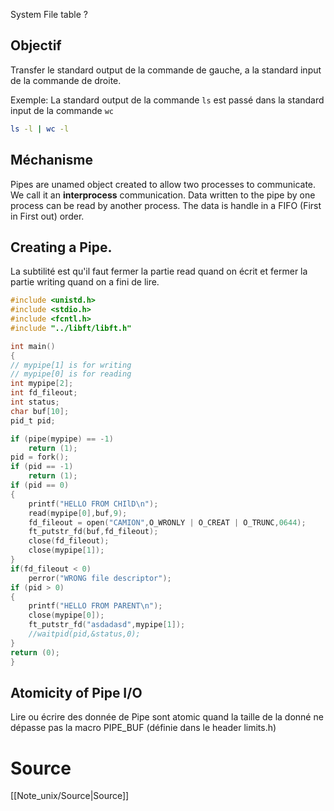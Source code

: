 System File table ?
## Objectif
Transfer le standard output  de la commande de gauche, a la  standard input de la commande de droite.

Exemple: La standard output  de la commande `ls` est passé dans la standard input de la commande `wc`
```bash
ls -l | wc -l
```
## Méchanisme
Pipes are unamed object created to allow two processes to communicate. We call it an **interprocess** communication.
Data written to the pipe by one process can be read by another process.
The data is handle in  a FIFO (First in First out) order.


## Creating a Pipe.

La subtilité est qu'il faut fermer la partie read quand on écrit et fermer la partie writing quand on a fini de lire.
```c
#include <unistd.h>
#include <stdio.h>
#include <fcntl.h>
#include "../libft/libft.h"

int main()
{
// mypipe[1] is for writing
// mypipe[0] is for reading
int mypipe[2];
int fd_fileout;
int status;
char buf[10];
pid_t pid;

if (pipe(mypipe) == -1)
	return (1);
pid = fork();
if (pid == -1)
	return (1);
if (pid == 0)
{
	printf("HELLO FROM CHIlD\n");
	read(mypipe[0],buf,9);
	fd_fileout = open("CAMION",O_WRONLY | O_CREAT | O_TRUNC,0644);
	ft_putstr_fd(buf,fd_fileout);
	close(fd_fileout);
	close(mypipe[1]);
}
if(fd_fileout < 0)
	perror("WRONG file descriptor");
if (pid > 0)
{
	printf("HELLO FROM PARENT\n");
	close(mypipe[0]);
	ft_putstr_fd("asdadasd",mypipe[1]);
	//waitpid(pid,&status,0);
}
return (0);
}
```
## Atomicity of Pipe I/O
Lire ou écrire des donnée de Pipe sont atomic quand la taille de la donné ne dépasse pas la macro PIPE_BUF (définie dans le header limits.h)

# Source
[[Note_unix/Source|Source]]
